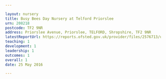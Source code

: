 ```yaml
---

layout: nursery
title: Busy Bees Day Nursery at Telford Priorslee
urn: 208218
postcode: TF2 9NR
address: Priorslee Avenue, Priorslee, TELFORD, Shropshire, TF2 9NR
latestReportUrl: https://reports.ofsted.gov.uk/provider/files/2576713/urn/208218.pdf
teaching: 1
development: 1
leadership: 1
outcomes: 1
overall: 1
date: 25 May 2016

---
```

